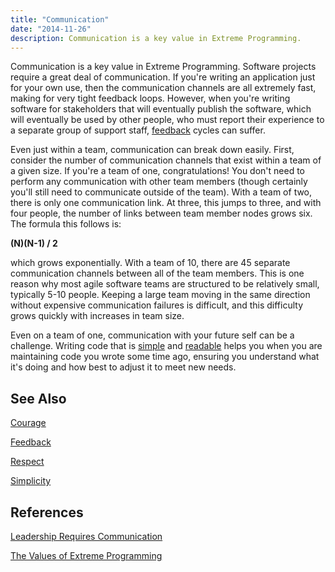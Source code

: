 ```yaml
---
title: "Communication"
date: "2014-11-26"
description: Communication is a key value in Extreme Programming.
---
```


Communication is a key value in Extreme Programming. Software projects require a great deal of communication. If you're writing an application just for your own use, then the communication channels are all extremely fast, making for very tight feedback loops. However, when you're writing software for stakeholders that will eventually publish the software, which will eventually be used by other people, who must report their experience to a separate group of support staff, [feedback](/values/feedback) cycles can suffer.

Even just within a team, communication can break down easily. First, consider the number of communication channels that exist within a team of a given size. If you're a team of one, congratulations! You don't need to perform any communication with other team members (though certainly you'll still need to communicate outside of the team). With a team of two, there is only one communication link. At three, this jumps to three, and with four people, the number of links between team member nodes grows six. The formula this follows is:

**(N)(N-1) / 2**

which grows exponentially. With a team of 10, there are 45 separate communication channels between all of the team members. This is one reason why most agile software teams are structured to be relatively small, typically 5-10 people. Keeping a large team moving in the same direction without expensive communication failures is difficult, and this difficulty grows quickly with increases in team size.

Even on a team of one, communication with your future self can be a challenge. Writing code that is [simple](/principles/keep-it-simple/) and [readable](/practices/code-readability/) helps you when you are maintaining code you wrote some time ago, ensuring you understand what it's doing and how best to adjust it to meet new needs.

## See Also

[Courage](/values/courage)

[Feedback](/values/feedback)

[Respect](/values/respect)

[Simplicity](/values/simplicity)

## References

[Leadership Requires Communication](https://www.linkedin.com/pulse/20140515161510-1856486-leadership-requires-communication)

[The Values of Extreme Programming](http://www.extremeprogramming.org/values.html)
